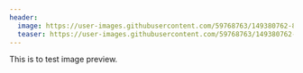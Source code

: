 ```yaml
---
header:
  image: https://user-images.githubusercontent.com/59768763/149380762-8795cba2-ef07-4f2e-bd8a-e1af593290fe.png
  teaser: https://user-images.githubusercontent.com/59768763/149380762-8795cba2-ef07-4f2e-bd8a-e1af593290fe.png
---
```


This is to test image preview.
